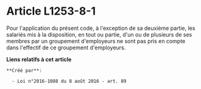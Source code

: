 # Article L1253-8-1

Pour l'application du présent code, à l'exception de sa deuxième partie, les salariés mis à la disposition, en tout ou
partie, d'un ou de plusieurs de ses membres par un groupement d'employeurs ne sont pas pris en compte dans l'effectif de ce
groupement d'employeurs.

**Liens relatifs à cet article**

	**Créé par**:

	  - Loi n°2016-1088 du 8 août 2016 - art. 89
